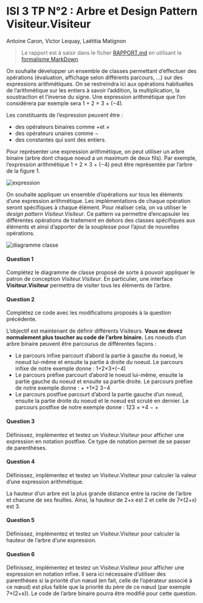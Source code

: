 # ISI 3 TP N°2 : Arbre et Design Pattern Visiteur.Visiteur
Antoine Caron, Victor Lequay, Laëtitia Matignon

>Le rapport est à saisir dans le ficher [RAPPORT.md](RAPPORT.md) en utilisant le [formalisme MarkDown](https://guides.github.com/features/mastering-markdown/)

On souhaite développer un ensemble de classes permettant d’effectuer des opérations (évaluation, affichage selon différents parcours, ...) sur des expressions arithmétiques. 
On se restreindra ici aux opérations habituelles de l’arithmétique sur les entiers à savoir l’addition, la multiplication, la soustraction et l’inverse du signe. 
Une expression arithmétique que l’on considérera par exemple sera 1 + 2 × 3 + (−4).

Les constituants de l’expression peuvent être : 
* des opérateurs binaires comme +et × 
* des opérateurs unaires comme −
* des constantes qui sont des entiers.

Pour représenter une expression arithmétique, on peut utiliser un arbre binaire (arbre dont chaque noeud a un maximum de deux fils). 
Par exemple, l’expression arithmétique 1 + 2 × 3 + (−4) peut être représentée par l’arbre de la figure 1.

![expression](images/0001.jpg)

On souhaite appliquer un ensemble d’opérations sur tous les éléments d’une expression arithmétique. Les implémentations de chaque opération seront spécifiques à chaque élément. 
Pour réaliser cela, on va utiliser le *design pattern Visiteur.Visiteur*. 
Ce pattern va permettre d’encapsuler les différentes opérations de traitement en dehors des classes spécifiques aux éléments et ainsi d’apporter de la souplesse pour l’ajout de nouvelles opérations.

![diagramme classe](images/diagclasseb.png)

#### Question 1

Complétez le diagramme de classe proposé de sorte à pouvoir appliquer le patron de conception *Visiteur.Visiteur*. 
En particulier, une interface **Visiteur.Visiteur** permettra de visiter tous les éléments de l’arbre.

#### Question 2

Complétez ce code avec les modifications proposés à la question précédente.

L’objectif est maintenant de définir différents Visiteurs. **Vous ne devez normalement plus toucher au code de l’arbre binaire.**
Les noeuds d’un arbre binaire peuvent être parcourus de différentes façons :
* Le parcours infixe parcourt d’abord la partie à gauche du noeud, le noeud lui-même et ensuite la partie à droite du noeud. Le parcours infixe de notre exemple
donne : 1+2×3+(−4)
* Le parcours préfixe parcourt d’abord le noeud lui-même, ensuite la partie gauche
du noeud et ensuite sa partie droite. Le parcours préfixe de notre exemple donne : + +1×2 3−4
* Le parcours postfixe parcourt d’abord la partie gauche d’un noeud, ensuite la
partie droite du noeud et le noeud est scruté en dernier. Le parcours postfixe de notre exemple donne : 123 × +4 − +

#### Question 3

Définissez, implémentez et testez un Visiteur.Visiteur pour afficher une expression en notation postfixe. 
Ce type de notation permet de se passer de parenthèses.

#### Question 4

Définissez, implémentez et testez un Visiteur.Visiteur pour calculer la valeur d’une expression arithmétique.

La hauteur d’un arbre est la plus grande distance entre la racine de l’arbre et chacune de ses feuilles. 
Ainsi, la hauteur de 2+x est 2 et celle de 7×(2+x) est 3.

#### Question 5 

Définissez, implémentez et testez un Visiteur.Visiteur pour calculer la hauteur de l’arbre d’une expression.

#### Question 6 

Définissez, implémentez et testez un Visiteur.Visiteur pour afficher une expression en notation infixe. 
Il sera ici nécessaire d’utiliser des parenthèses si la priorité d’un nœud (en fait, celle de l’opérateur associé à ce nœud) est plus faible que la priorité du père de ce nœud (par exemple 7×(2+x)). 
Le code de l’arbre binaire pourra être modifié pour cette question.
